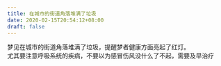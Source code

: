 ```yaml
---
title: 在城市的街道角落堆满了垃圾
date: 2020-02-15T20:54:12+08:00
draft: false
---
```


梦见在城市的街道角落堆满了垃圾，提醒梦者健康方面亮起了红灯。<br>
尤其要注意呼吸系统的疾病，不要以为感冒伤风没什么了不起，需要及早治疗
